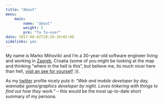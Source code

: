 ```yaml
---
title: "About"
menu:
    main:
        name: "about"
        weight: 5
        pre: "fa fa-user"
date: 2017-08-02T20:20:36+02:00
sidelinks: yes
---
```


My name is Marko Mihovilić and I’m a 30-year-old software engineer living and working in [Zagreb](https://www.google.com/maps/place/Zagreb), Croatia (some of you might be looking
at the map and thinking “where in the hell is this”, but believe me, its much nicer here than hell, [visit an see for yourself](https://www.tripadvisor.com/Tourism-g294454-Zagreb_Central_Croatia-Vacations.html) :)).

As my [twitter](https://twitter.com/m1h0v1l1c) profile nicely puts it: *“Web and mobile developer by day, wannabe game/graphics developer by night. Loves tinkering with
things to find out how they work.”* – this would be the most up-to-date short summary of my persona.